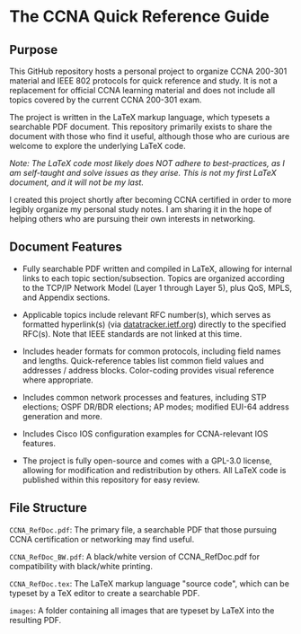 # The CCNA Quick Reference Guide

## Purpose

This GitHub repository hosts a personal project to organize CCNA 200-301 material and IEEE 802 protocols for quick reference and study. It is not a replacement for official CCNA learning material and does not include all topics covered by the current CCNA 200-301 exam.

The project is written in the LaTeX markup language, which typesets a searchable PDF document. This repository primarily exists to share the document with those who find it useful, although those who are curious are welcome to explore the underlying LaTeX code.

*Note: The LaTeX code most likely does NOT adhere to best-practices, as I am self-taught and solve issues as they arise. This is not my first LaTeX document, and it will not be my last.*

I created this project shortly after becoming CCNA certified in order to more legibly organize my personal study notes. I am sharing it in the hope of helping others who are pursuing their own interests in networking.

## Document Features

- Fully searchable PDF written and compiled in LaTeX, allowing for internal links to each topic section/subsection. Topics are organized according to the TCP/IP Network Model (Layer 1 through Layer 5), plus QoS, MPLS, and Appendix sections.

- Applicable topics include relevant RFC number(s), which serves as formatted hyperlink(s) (via [datatracker.ietf.org](https://datatracker.ietf.org/)) directly to the specified RFC(s). Note that IEEE standards are not linked at this time.

- Includes header formats for common protocols, including field names and lengths. Quick-reference tables list common field values and addresses / address blocks. Color-coding provides visual reference where appropriate.

- Includes common network processes and features, including STP elections; OSPF DR/BDR elections; AP modes; modified EUI-64 address generation and more.

- Includes Cisco IOS configuration examples for CCNA-relevant IOS features.

- The project is fully open-source and comes with a GPL-3.0 license, allowing for modification and redistribution by others. All LaTeX code is published within this repository for easy review.

## File Structure

`CCNA_RefDoc.pdf`: The primary file, a searchable PDF that those pursuing CCNA certification or networking may find useful.

`CCNA_RefDoc_BW.pdf`: A black/white version of CCNA_RefDoc.pdf for compatibility with black/white printing.

`CCNA_RefDoc.tex`: The LaTeX markup language "source code", which can be typeset by a TeX editor to create a searchable PDF.

`images`: A folder containing all images that are typeset by LaTeX into the resulting PDF.
